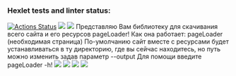 ### Hexlet tests and linter status:
[![Actions Status](https://github.com/LarendsD/backend-project-lvl3/workflows/hexlet-check/badge.svg)](https://github.com/LarendsD/backend-project-lvl3/actions)
<a href="https://codeclimate.com/github/LarendsD/backend-project-lvl3/maintainability"><img src="https://api.codeclimate.com/v1/badges/c2b9f0bf46ed58cc23b1/maintainability" /></a>
<a href="https://codeclimate.com/github/LarendsD/backend-project-lvl3/test_coverage"><img src="https://api.codeclimate.com/v1/badges/c2b9f0bf46ed58cc23b1/test_coverage" /></a>
Представляю Вам библиотеку для скачивания всего сайта и его ресурсов pageLoader!
Как она работает:
pageLoader (необходимая страница)
По-умолчанию сайт вместе с ресурсами будет устанавливаться в ту директорию, где вы сейчас находитесь, но путь можно изменить задав параметр --output
Для помощи введите pageLoader -h!
<a href="https://asciinema.org/a/492777" target="_blank"><img src="https://asciinema.org/a/492777.svg" /></a>
<a href="https://asciinema.org/a/dlsniD1tubE6rQhmRYDa3eSWC" target="_blank"><img src="https://asciinema.org/a/dlsniD1tubE6rQhmRYDa3eSWC.svg" /></a>
<a href="https://asciinema.org/a/kFqvZAGjd2WsMJYXrmmgjhxsj" target="_blank"><img src="https://asciinema.org/a/kFqvZAGjd2WsMJYXrmmgjhxsj.svg" /></a>
<a href="https://asciinema.org/a/XQ25tOZt8ikj3A9WEANN3bGNN" target="_blank"><img src="https://asciinema.org/a/XQ25tOZt8ikj3A9WEANN3bGNN.svg" /></a>